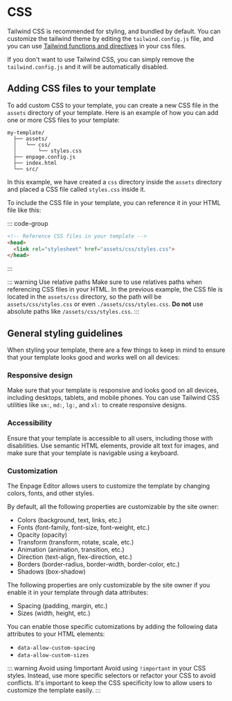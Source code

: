 # CSS

Tailwind CSS is recommended for styling, and bundled by default. You can customize the tailwind theme by editing the `tailwind.config.js` file, and you can use [Tailwind functions and directives](https://tailwindcss.com/docs/functions-and-directives) in your css files.

If you don't want to use Tailwind CSS, you can simply remove the `tailwind.config.js` and it will be automatically disabled.

## Adding CSS files to your template

To add custom CSS to your template, you can create a new CSS file in the `assets` directory of your template. Here is an example of how you can add one or more CSS files to your template:

```plaintext
my-template/
  ├── assets/
  │   └── css/
  │       └── styles.css
  ├── enpage.config.js
  ├── index.html
  └── src/
```

In this example, we have created a `css` directory inside the `assets` directory and placed a CSS file called `styles.css` inside it.

To include the CSS file in your template, you can reference it in your HTML file like this:

::: code-group
```html [index.html]
<!-- Reference CSS files in your template -->
<head>
  <link rel="stylesheet" href="assets/css/styles.css">
</head>
```
:::

::: warning Use relative paths
Make sure to use relatives paths when referencing CSS files in your HTML. In the previous example, the CSS file is located in the `assets/css` directory, so the path will be `assets/css/styles.css` or even `./assets/css/styles.css`. **Do not** use absolute paths like `/assets/css/styles.css`.
:::


## General styling guidelines

When styling your template, there are a few things to keep in mind to ensure that your template looks good and works well on all devices:

### Responsive design

Make sure that your template is responsive and looks good on all devices, including desktops, tablets, and mobile phones. You can use Tailwind CSS utilities like `sm:`, `md:`, `lg:`, and `xl:` to create responsive designs.

### Accessibility

Ensure that your template is accessible to all users, including those with disabilities. Use semantic HTML elements, provide alt text for images, and make sure that your template is navigable using a keyboard.

### Customization

The Enpage Editor allows users to customize the template by changing colors, fonts, and other styles.

By default, all the following properties are customizable by the site owner:
- Colors (background, text, links, etc.)
- Fonts (font-family, font-size, font-weight, etc.)
- Opacity (opacity)
- Transform (transform, rotate, scale, etc.)
- Animation (animation, transition, etc.)
- Direction (text-align, flex-direction, etc.)
- Borders (border-radius, border-width, border-color, etc.)
- Shadows (box-shadow)

The following properties are only customizable by the site owner if you enable it in your template through data attributes:

- Spacing (padding, margin, etc.)
- Sizes (width, height, etc.)


You can enable those specific cutomizations by adding the following data attributes to your HTML elements:
- `data-allow-custom-spacing`
- `data-allow-custom-sizes`


::: warning Avoid using !important
Avoid using `!important` in your CSS styles. Instead, use more specific selectors or refactor your CSS to avoid conflicts. It's important to keep the CSS specificity low to allow users to customize the template easily.
:::
